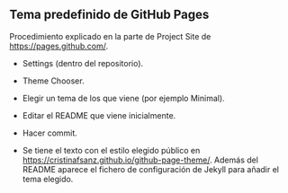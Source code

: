 ## Tema predefinido de GitHub Pages

Procedimiento explicado en la parte de Project Site de https://pages.github.com/.

- Settings (dentro del repositorio).

- Theme Chooser.

- Elegir un tema de los que viene (por ejemplo Minimal).

- Editar el README que viene inicialmente.

- Hacer commit. 

- Se tiene el texto con el estilo elegido público en https://cristinafsanz.github.io/github-page-theme/. Además del README aparece el fichero de configuración de Jekyll para añadir el tema elegido. 
  

